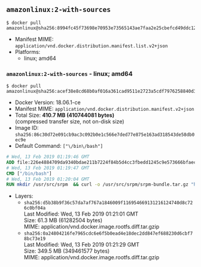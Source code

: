 ## `amazonlinux:2-with-sources`

```console
$ docker pull amazonlinux@sha256:8994fc45f73698e70953e73565143ae7faa2e25cbefcd49ddc12611d1b3aaaff
```

-	Manifest MIME: `application/vnd.docker.distribution.manifest.list.v2+json`
-	Platforms:
	-	linux; amd64

### `amazonlinux:2-with-sources` - linux; amd64

```console
$ docker pull amazonlinux@sha256:acef38e8cd68b0af016a361cad9511e2723a5cdf7976258840d35ab337d7d158
```

-	Docker Version: 18.06.1-ce
-	Manifest MIME: `application/vnd.docker.distribution.manifest.v2+json`
-	Total Size: **410.7 MB (410744081 bytes)**  
	(compressed transfer size, not on-disk size)
-	Image ID: `sha256:86c30d72e091cb9ac3c092b0e1c566e7ded77e875e163ad318543de58db0ec9e`
-	Default Command: `["\/bin\/bash"]`

```dockerfile
# Wed, 13 Feb 2019 01:19:46 GMT
ADD file:226e4884709da9340bdae211b7224f84b5d4cc3fbedd1245c9e573666bfaec4c in / 
# Wed, 13 Feb 2019 01:19:47 GMT
CMD ["/bin/bash"]
# Wed, 13 Feb 2019 01:20:04 GMT
RUN mkdir /usr/src/srpm  && curl -o /usr/src/srpm/srpm-bundle.tar.gz "https://amazon-linux-docker-sources.s3-accelerate.amazonaws.com/srpm-bundle-4d250d41ccf2d02ae836f22dad85dc0a8530ca1ec1276c036488d72361d7f10e.tar.gz"  && echo "af8f62636d237cedc0bd3fbc937a198d403cb75f32f8049bee5d1eb7f13ae507  /usr/src/srpm/srpm-bundle.tar.gz" | sha256sum -c -
```

-	Layers:
	-	`sha256:d5b38b9f36c57da7af767a1846009f116954669131216124740d8c726c0bf04a`  
		Last Modified: Wed, 13 Feb 2019 01:21:01 GMT  
		Size: 61.3 MB (61282504 bytes)  
		MIME: application/vnd.docker.image.rootfs.diff.tar.gzip
	-	`sha256:0a24804216fe7965cdc6e6f5b0ead4e18dec2dd847ef688230d6cbf78bc73e19`  
		Last Modified: Wed, 13 Feb 2019 01:21:29 GMT  
		Size: 349.5 MB (349461577 bytes)  
		MIME: application/vnd.docker.image.rootfs.diff.tar.gzip
